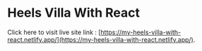 # Heels Villa With React

Click here to visit live site link : [https://my-heels-villa-with-react.netlify.app/](https://my-heels-villa-with-react.netlify.app/).

